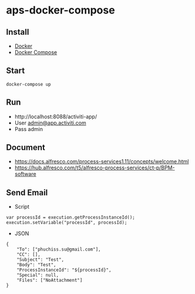 # aps-docker-compose

## Install

- [Docker](https://docs.docker.com/engine/install/) 
- [Docker Compose](https://docs.docker.com/compose/install/)

## Start

```
docker-compose up
```

## Run

- http://localhost:8088/activiti-app/
- User admin@app.activiti.com
- Pass admin

## Document

- https://docs.alfresco.com/process-services1.11/concepts/welcome.html
- https://hub.alfresco.com/t5/alfresco-process-services/ct-p/BPM-software


## Send Email

- Script

```
var processId = execution.getProcessInstanceId();
execution.setVariable("processId", processId);
```

- JSON

```
{
    "To": ["phuchiss.su@gmail.com"],
    "CC": [],
    "Subject": "Test",
    "Body": "Test",
    "ProcessInstanceId": "${processId}",
    "Special": null,
    "Files": ["NoAttachment"]
}
```
